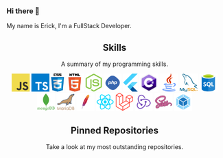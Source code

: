 ### Hi there 👋

My name is Erick, I'm a FullStack Developer.

<h2 align="center">Skills</h2>
<p align="center">A summary of my programming skills.</p>

<p align="center">
  <img src='https://raw.githubusercontent.com/GuzmiDev/GuzmiDev/main/skills/javascript.jpg' height='42px'>
  <img src='https://raw.githubusercontent.com/GuzmiDev/GuzmiDev/main/skills/typescript.png' height='42px'>
  <img src='https://raw.githubusercontent.com/GuzmiDev/GuzmiDev/main/skills/css.png' height='42px'/>
  <img src='https://raw.githubusercontent.com/GuzmiDev/GuzmiDev/main/skills/html.png' height='42px'>
  <img src='https://raw.githubusercontent.com/GuzmiDev/GuzmiDev/main/skills/nodejs.png' height='42px'>
  <img src='https://raw.githubusercontent.com/GuzmiDev/GuzmiDev/main/skills/php.png' height='42px'>
  <img src='https://raw.githubusercontent.com/GuzmiDev/GuzmiDev/main/skills/flutter.png' height='42px'>
  <img src='https://raw.githubusercontent.com/GuzmiDev/GuzmiDev/main/skills/csharp.png' height='42px'/>
  <img src='https://raw.githubusercontent.com/GuzmiDev/GuzmiDev/main/skills/java.png' height='42px'>
  <img src='https://raw.githubusercontent.com/GuzmiDev/GuzmiDev/main/skills/mysql.png' height='42px'>
  <img src='https://raw.githubusercontent.com/GuzmiDev/GuzmiDev/main/skills/sql.png' height='42px'>
  <img src='https://raw.githubusercontent.com/GuzmiDev/GuzmiDev/main/skills/mongo.png' height='42px'>
  <img src='https://raw.githubusercontent.com/GuzmiDev/GuzmiDev/main/skills/mariadb.png' height='42px'>
  <img src='https://raw.githubusercontent.com/GuzmiDev/GuzmiDev/main/skills/apache.png' height='42px'/>
  <img src='https://raw.githubusercontent.com/GuzmiDev/GuzmiDev/main/skills/react.png' height='42px'>
  <img src='https://raw.githubusercontent.com/GuzmiDev/GuzmiDev/main/skills/laravel.png' height='42px'>
  <img src='https://raw.githubusercontent.com/GuzmiDev/GuzmiDev/main/skills/redux.svg' height='42px'>
  <img src='https://raw.githubusercontent.com/GuzmiDev/GuzmiDev/main/skills/sass.png' height='42px'>
  <img src='https://raw.githubusercontent.com/GuzmiDev/GuzmiDev/main/skills/webpack.svg' height='42px'>
  
</p>

<h2 align="center">Pinned Repositories</h2>
<p align="center">Take a look at my most outstanding repositories.</p>
